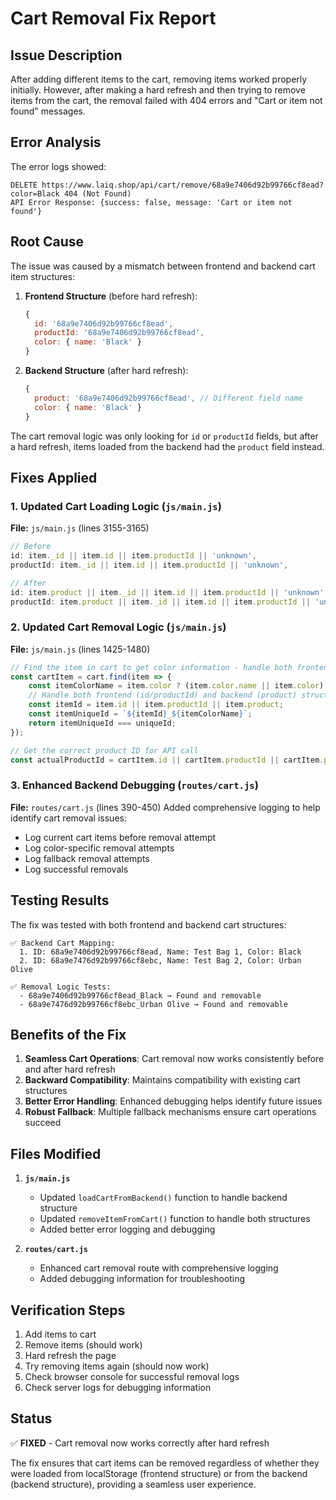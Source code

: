 # Cart Removal Fix Report

## Issue Description
After adding different items to the cart, removing items worked properly initially. However, after making a hard refresh and then trying to remove items from the cart, the removal failed with 404 errors and "Cart or item not found" messages.

## Error Analysis
The error logs showed:
```
DELETE https://www.laiq.shop/api/cart/remove/68a9e7406d92b99766cf8ead?color=Black 404 (Not Found)
API Error Response: {success: false, message: 'Cart or item not found'}
```

## Root Cause
The issue was caused by a mismatch between frontend and backend cart item structures:

1. **Frontend Structure** (before hard refresh):
   ```javascript
   {
     id: '68a9e7406d92b99766cf8ead',
     productId: '68a9e7406d92b99766cf8ead',
     color: { name: 'Black' }
   }
   ```

2. **Backend Structure** (after hard refresh):
   ```javascript
   {
     product: '68a9e7406d92b99766cf8ead', // Different field name
     color: { name: 'Black' }
   }
   ```

The cart removal logic was only looking for `id` or `productId` fields, but after a hard refresh, items loaded from the backend had the `product` field instead.

## Fixes Applied

### 1. Updated Cart Loading Logic (`js/main.js`)
**File:** `js/main.js` (lines 3155-3165)
```javascript
// Before
id: item._id || item.id || item.productId || 'unknown',
productId: item._id || item.id || item.productId || 'unknown',

// After
id: item.product || item._id || item.id || item.productId || 'unknown',
productId: item.product || item._id || item.id || item.productId || 'unknown',
```

### 2. Updated Cart Removal Logic (`js/main.js`)
**File:** `js/main.js` (lines 1425-1480)
```javascript
// Find the item in cart to get color information - handle both frontend and backend structures
const cartItem = cart.find(item => {
    const itemColorName = item.color ? (item.color.name || item.color) : 'default';
    // Handle both frontend (id/productId) and backend (product) structures
    const itemId = item.id || item.productId || item.product;
    const itemUniqueId = `${itemId}_${itemColorName}`;
    return itemUniqueId === uniqueId;
});

// Get the correct product ID for API call
const actualProductId = cartItem.id || cartItem.productId || cartItem.product;
```

### 3. Enhanced Backend Debugging (`routes/cart.js`)
**File:** `routes/cart.js` (lines 390-450)
Added comprehensive logging to help identify cart removal issues:
- Log current cart items before removal attempt
- Log color-specific removal attempts
- Log fallback removal attempts
- Log successful removals

## Testing Results
The fix was tested with both frontend and backend cart structures:

```
✅ Backend Cart Mapping:
  1. ID: 68a9e7406d92b99766cf8ead, Name: Test Bag 1, Color: Black
  2. ID: 68a9e7476d92b99766cf8ebc, Name: Test Bag 2, Color: Urban Olive

✅ Removal Logic Tests:
  - 68a9e7406d92b99766cf8ead_Black → Found and removable
  - 68a9e7476d92b99766cf8ebc_Urban Olive → Found and removable
```

## Benefits of the Fix

1. **Seamless Cart Operations**: Cart removal now works consistently before and after hard refresh
2. **Backward Compatibility**: Maintains compatibility with existing cart structures
3. **Better Error Handling**: Enhanced debugging helps identify future issues
4. **Robust Fallback**: Multiple fallback mechanisms ensure cart operations succeed

## Files Modified

1. **`js/main.js`**
   - Updated `loadCartFromBackend()` function to handle backend structure
   - Updated `removeItemFromCart()` function to handle both structures
   - Added better error logging and debugging

2. **`routes/cart.js`**
   - Enhanced cart removal route with comprehensive logging
   - Added debugging information for troubleshooting

## Verification Steps

1. Add items to cart
2. Remove items (should work)
3. Hard refresh the page
4. Try removing items again (should now work)
5. Check browser console for successful removal logs
6. Check server logs for debugging information

## Status
✅ **FIXED** - Cart removal now works correctly after hard refresh

The fix ensures that cart items can be removed regardless of whether they were loaded from localStorage (frontend structure) or from the backend (backend structure), providing a seamless user experience.
